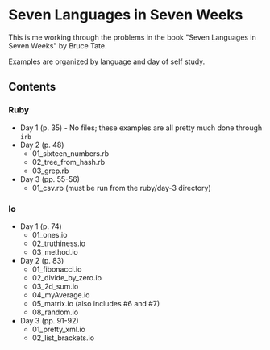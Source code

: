 Seven Languages in Seven Weeks
==============================

This is me working through the problems in the book "Seven Languages in Seven Weeks" by Bruce Tate.

Examples are organized by language and day of self study.

Contents
--------

### Ruby

* Day 1 (p. 35) - No files; these examples are all pretty much done through `irb`
* Day 2 (p. 48)
  * 01_sixteen_numbers.rb
  * 02_tree_from_hash.rb
  * 03_grep.rb
* Day 3 (pp. 55-56)
  * 01_csv.rb (must be run from the ruby/day-3 directory)

### Io

* Day 1 (p. 74)
  * 01_ones.io
  * 02_truthiness.io
  * 03_method.io
* Day 2 (p. 83)
  * 01_fibonacci.io
  * 02_divide_by_zero.io
  * 03_2d_sum.io
  * 04_myAverage.io
  * 05_matrix.io (also includes #6 and #7)
  * 08_random.io
* Day 3 (pp. 91-92)
  * 01_pretty_xml.io
  * 02_list_brackets.io

